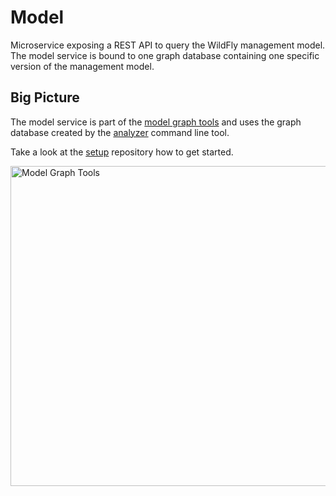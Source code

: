 # Model

Microservice exposing a REST API to query the WildFly management model. The model service is bound to one graph database containing one specific version of the management model.

## Big Picture

The model service is part of the [model graph tools](https://model-graph-tools.github.io/) and uses the graph database created by the [analyzer](https://github.com/model-graph-tools/analyzer) command line tool.

Take a look at the [setup](https://github.com/model-graph-tools/setup) repository how to get started.

<img src="https://model-graph-tools.github.io/img/tools.svg" alt="Model Graph Tools" width="512" />